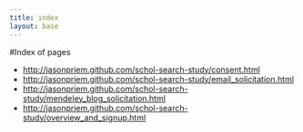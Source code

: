 ```yaml
---
title: index
layout: base
---
```


#Index of pages

* <http://jasonpriem.github.com/schol-search-study/consent.html>
* <http://jasonpriem.github.com/schol-search-study/email_solicitation.html>
* <http://jasonpriem.github.com/schol-search-study/mendeley_blog_solicitation.html>
* <http://jasonpriem.github.com/schol-search-study/overview_and_signup.html>
